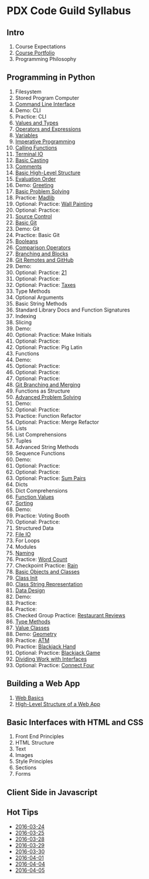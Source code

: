 # PDX Code Guild Syllabus
## Intro
1. Course Expectations
1. [Course Portfolio](courseportfolio.md)
1. Programming Philosophy

## Programming in Python
1. Filesystem
1. Stored Program Computer
1. [Command Line Interface](cli.md)
1. Demo: CLI
1. Practice: CLI
1. [Values and Types](valuestypes.md)
1. [Operators and Expressions](operatorsexpressions.md)
1. [Variables](variables.md)
1. [Imperative Programming](imperative.md)
1. [Calling Functions](callingfunctions.md)
1. [Terminal IO](terminalio.md)
1. [Basic Casting](basiccasting.md)
1. [Comments](comments.md)
1. [Basic High-Level Structure](basichighlevelstructure.md)
1. [Evaluation Order](evaluationorder.md)
1. Demo: [Greeting](demo-greeting.md)
1. [Basic Problem Solving](basicproblemsolving.md)
1. Practice: [Madlib](practice-madlib.md)
1. Optional: Practice: [Wall Painting](practice-wallpainting.md)
1. Optional: Practice:
1. [Source Control](sourcecontrol.md)
1. [Basic Git](basicgit.md)
1. Demo: Git
1. Practice: Basic Git
1. [Booleans](booleans.md)
1. [Comparison Operators](comparison.md)
1. [Branching and Blocks](branchingandblocks.md)
1. [Git Remotes and GitHub](remotegit.md)
1. Demo:
1. Optional: Practice: [21](practice-21.md)
1. Optional: Practice:
1. Optional: Practice: [Taxes](practice-taxes.md)
1. Type Methods
1. Optional Arguments
1. Basic String Methods
1. Standard Library Docs and Function Signatures
1. Indexing
1. Slicing
1. Demo:
1. Optional: Practice: Make Initials
1. Optional: Practice:
1. Optional: Practice: Pig Latin
1. Functions
1. Demo:
1. Optional: Practice:
1. Optional: Practice:
1. Optional: Practice:
1. [Git Branching and Merging](gitbranching.md)
1. Functions as Structure
1. [Advanced Problem Solving](advancedproblemsolving.md)
1. Demo:
1. Optional: Practice:
1. Practice: Function Refactor
1. Optional: Practice: Merge Refactor
1. Lists
1. List Comprehensions
1. Tuples
1. Advanced String Methods
1. Sequence Functions
1. Demo:
1. Optional: Practice:
1. Optional: Practice:
1. Optional: Practice: [Sum Pairs](practice-sumpairs.md)
1. Dicts
1. Dict Comprehensions
1. [Function Values](functionvalues.md)
1. [Sorting](sorting.md)
1. Demo:
1. Practice: Voting Booth
1. Optional: Practice:
1. Structured Data
1. [File IO](fileio.md)
1. For Loops
1. Modules
1. [Naming](naming.md)
1. Practice: [Word Count](practice-wordcount.md)
1. Checkpoint Practice: [Rain](practice-rain.md)
1. [Basic Objects and Classes](basicobjectsclasses.md)
1. [Class Init](classinit.md)
1. [Class String Representation](classstringrepr.md)
1. [Data Design](classdesign.md)
1. Demo:
1. Practice:
1. Practice:
1. Checked Group Practice: [Restaurant Reviews](practice-reviews.md)
1. [Type Methods](typemethods.md)
1. [Value Classes](valueclasses.md)
1. Demo: [Geometry](demo-geometry.md)
1. Practice: [ATM](practice-atm.md)
1. Practice: [Blackjack Hand](practice-blackjackhand.md)
1. Optional: Practice: [Blackjack Game](practice-blackjackgame.md)
1. [Dividing Work with Interfaces]()
1. Optional: Practice: [Connect Four](practice-connectfour.md)

## Building a Web App
1. [Web Basics](webbasics.md)
1. [High-Level Structure of a Web App](webappoverview.md)

## Basic Interfaces with HTML and CSS
1. Front End Principles
1. HTML Structure
1. Text
1. Images
1. Style Principles
1. Sections
1. Forms

## Client Side in Javascript

## Hot Tips
* [2016-03-24](tips-2016-03-24.md)
* [2016-03-25](tips-2016-03-25.md)
* [2016-03-28](tips-2016-03-28.md)
* [2016-03-29](tips-2016-03-29.md)
* [2016-03-30](tips-2016-03-30.md)
* [2016-04-01](tips-2016-04-01.md)
* [2016-04-04](tips-2016-04-04.md)
* [2016-04-05](tips-2016-04-05.md)
